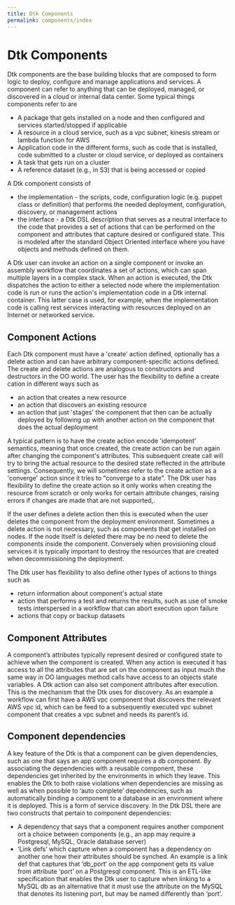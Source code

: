 ```yaml
---
title: Dtk Components
permalink: components/index
---
```


# Dtk Components

Dtk components are the base building blocks that are composed to form logic to deploy, configure and manage applications and services. A component can refer to anything that can be deployed, managed, or discovered in a cloud or internal data center. Some typical things components refer to are

* A package that gets installed on a node and then configured and services started/stopped if applicable
* A resource in a cloud service, such as a vpc subnet, kinesis stream or lambda function for AWS
* Application code in the different forms, such as code that is installed, code submitted to a cluster or cloud service, or deployed as containers
* A task that gets run on a cluster
* A reference dataset (e.g., in S3) that is being accessed or copied

A Dtk component consists of
* the implementation - the scripts, code, configuration logic (e.g. puppet class or definition) that performs the needed deployment, configuration, discovery, or management actions
* the interface - a Dtk DSL description that serves as a neutral interface to the code that provides a set of actions that can be performed on the component and attributes that capture desired or configured state.  This is modeled after the standard Object Oriented interface where you have objects and methods defined on them.

A Dtk user can invoke an action on a single component or invoke an assembly workflow that coordinates a set of actions, which can span multiple layers in a complex stack.  When an action is executed, the Dtk dispatches the action to either a selected node where the implementation code is run or runs the action's implementation code in a Dtk internal container. This latter case is used, for example, when the implementation code is calling rest services interacting with resources deployed on an Internet or networked service.

## Component Actions

Each Dtk component must have a 'create' action defined, optionally has a delete action and can have arbitrary component-specific actions defined. The create and delete actions are analogous to constructors and destructors in the OO world.
The user has the flexibility to define a create cation in different ways such as
* an action that creates a new resource
* an action that discovers an existing resource
* an action that just 'stages' the component that then can be actually deployed by following up with another action on the component that does the actual deployment

A typical pattern is to have the create action encode 'idempotent’ semantics, meaning that once created, the create action can be run again after changing the component's attributes. This subsequent create call will try to bring the actual resource to the desired state reflected in the attribute settings. Consequently, we will sometimes refer to the create action as a 'converge' action since it tries to "converge to a state". The Dtk user has flexibility to define the create action so it only works when creating the resource from scratch or only works for certain attribute changes, raising errors if changes are made that are not supported,.

If the user defines a delete action then this is executed when the user deletes the component from the deployment environment. Sometimes a delete action is not necessary, such as components that get installed on nodes. If the node itself is deleted there may be no need to delete the components inside the component. Conversely when provisioning cloud services it is typically important to destroy the resources that are created when decommissioning the deployment.

The Dtk user has flexibility to also define other types of actions to things such as
* return information about component's actual state
* action that performs a test and returns the results, such as use of smoke tests interspersed in a workflow that can abort execution upon failure
* actions that copy or backup datasets

## Component Attributes

A component’s attributes typically represent desired or configured state to achieve when the component is created. When any action is executed it has access to all the attributes that are set on the component as input much the same way in OO languages method calls have access to an objects state variables. A Dtk action can also set component attributes after execution. This is the mechanism that the Dtk uses for discovery. As an example a workflow can first have a AWS vpc component that discovers the relevant AWS vpc id, which can be feed to a subsequently executed vpc subnet component that creates a vpc subnet and needs its parent’s id. 

## Component dependencies

A key feature of the Dtk is that a component can be given dependencies, such as one that says an app component requires a db component. By associating the dependencies with a reusable component, these dependencies get inherited by the environments in which they leave. This enables the Dtk to both raise violations when dependencies are missing as well as when possible to ‘auto complete’ dependencies, such as automatically binding a component to a database in an environment where it is deployed. This is a form of service discovery. In the Dtk DSL there are two constructs that pertain to component dependencies:
* A dependency that says that a component requires another component ort a choice between components (e.g., an app may require a Postgresql, MySQL, Oracle database server)
* ‘Link defs’ which capture when a component has a dependency on another one how their attributes should be synched. An example is a link def that captures that ‘db_port’ on the app component gets its value from attribute ‘port’ on a Postgresql component. This is an ETL-like specification that enables the Dtk user to capture when linking to a MySQL db as an alternative that it must use the attribute on the MySQL that denotes its listening port, but may be named differently than ‘port’.


